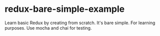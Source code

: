 # redux-bare-simple-example

Learn basic Redux by creating from scratch. It's bare simple. For learning purposes. Use mocha and chai for testing.
